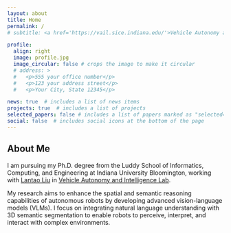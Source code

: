 ```yaml
---
layout: about
title: Home 
permalink: /
# subtitle: <a href='https://vail.sice.indiana.edu/'>Vehicle Autonomy and Intelligence Lab at Indiana University, Bloomington</a>.

profile:
  align: right 
  image: profile.jpg
  image_circular: false # crops the image to make it circular
  # address: >
  #   <p>555 your office number</p>
  #   <p>123 your address street</p>
  #   <p>Your City, State 12345</p>

news: true  # includes a list of news items
projects: true  # includes a list of projects
selected_papers: false # includes a list of papers marked as "selected={true}"
social: false  # includes social icons at the bottom of the page
---
```


## About Me

 I am pursuing my Ph.D. degree from the Luddy School of Informatics, Computing, and Engineering at Indiana University Bloomington, working with [Lantao Liu](https://luddy.indiana.edu/contact/profile/index.html?Lantao_Liu) in [Vehicle Autonomy and Intelligence
Lab](https://vail.sice.indiana.edu/).

  My research aims to enhance the spatial and semantic reasoning capabilities of autonomous robots by developing advanced vision-language models (VLMs). I focus on integrating natural language understanding with 3D semantic segmentation to enable robots to perceive, interpret, and interact with complex environments.